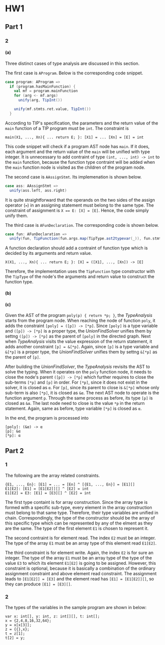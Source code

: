 # HW1

## Part 1

### 2

#### (a)

Three distinct cases of type analysis are discussed in this section.

The first case is `AProgram`. Below is the corresponding code snippet.

```scala
case program: AProgram =>
  if (program.hasMainFunction) {
    val mf = program.mainFunction
    for (arg <- mf.args)
      unify(arg, TipInt())

    unify(mf.stmts.ret.value, TipInt())
  }
```

According to TIP's specification, the parameters and the return value of the `main` function of a TIP program must be `int`. The constraint is
```
main(X1, ..., Xn){ ... return E; }: [X1] = ... [Xn] = [E] = int
```
This code snippet will check if a program AST node has `main`. If it does, each argument and the return value of the `main` will be unified with type integer. It is unnecessary to add contraint of type `(int, ..., int) -> int` to the `main` function, because the function type contraint will be added when the `main` function node is visited as the children of the program node.

The second case is `AAssignStmt`. Its implemenation is shown below.

```scala
case ass: AAssignStmt =>
  unify(ass.left, ass.right)
```

It is quite straightforward that the operands on the two sides of the assign operator (`=`) in an assigning statement must belong to the same type. The constraint of assignment is `X == E: [X] = [E]`. Hence, the code simply unify them.

The third case is `AFunDeclaration`. The corresponding code is shown below.

```scala
case fun: AFunDeclaration =>
  unify(fun, TipFunction(fun.args.map(TipType.ast2typevar(_)), fun.stmts.ret.value))
```

A function declaration should add a contraint of function type which is decided by its arguments and return value.
```
X(X1, ..., Xn){ ... return E; }: [X] = ([X1], ..., [Xn]) -> [E]
```
Therefore, the implementation uses the `TipFunction` type constructor with the `TipType` of the node's the arguments and return value to construct the function type.

#### (b)

#### (c)

Given the AST of the program `poly(p) { return *p; }`, the *TypeAnalysis* starts from the program node. When reaching the node of function `poly`, it adds the constraint `[poly] = ([p]) -> [*p]`. Since `[poly]` is a type variable and `([p]) -> [*p]` is a proper type, the *UnionFindSolver* unifies them by settng `([p]) -> [*p]` as the parent of `[poly]` in the directed graph. Next when *TypeAnalysis* visits the value expression of the return statement, it adds another constraint `[p] = &[*p]`. Again, since `[p]` is a type variable and `&[*p]` is a proper type, the *UnionFindSolver* unifies them by settng `&[*p]` as the parent of `[p]`.

After building the *UnionFindSolver*, the *TypeAnalysis* revisits the AST to solve the typing. When it operates on the `poly` function node, it needs to close the node's parent `([p]) -> [*p]` which further requires to close the sub-terms `[*p]` and `[p]` in order. For `[*p]`, since it does not exist in the solver, it is closed as `α`. For `[p]`, since its parent to close is `&[*p]` whose only sub-term is also `[*p]`, it is closed as `&α`. The next AST node to operate is the function argument `p`. Through the same process as before, its type `[p]` is closed as `&α`. The last node need to close is the value `*p` in the return statement. Again, same as before, type variable `[*p]` is closed as `α`.

In the end, the program is processed into
```
[poly]: (&α) -> α
[p]: &α
[*p]: α
```

## Part 2

### 1

The following are the array related constraints.

```
{E1, ..., En}: [E1] = ... = [En] ^ [{E1, ..., En}] = [E1][]
E1[E2]: [E1] = [E1[E2]][] ^ [E2] = int
E1[E2] = E3: [E1] = [E3][] ^ [E2] = int
```

The first type containt is for array construction. Since the array type is formed with a specific sub-type, every element in the array construction must belong to that same type. Therefore, their type variables are unified in chain. Correspondingly, the type of the constructor should be the array of this specific type which can be represented by any of the elment as they are the same. The type of the first element `E1` is chosen to represent it.

The second contraint is for element read. The index `E2` must be an integer. The type of the array `E1` must be an array type of this element read `E1[E2]`.

The third constraint is for element write. Again, the index `E2` is for sure an integer. The type of the array `E1` must be an array type of the type of the value `E3` to which its element `E1[E2]` is going to be assigned. However, this constraint is optional, because it is basically a combination of the ordinary assignment constraint and above element read constraint. The assignment leads to `[E1[E2]] = [E3]` and the element read has `[E1] = [E1[E2]][]`, so they can produce `[E1] = [E3][]`.

### 2

The types of the variables in the sample program are shown in below:
```
var x: int[], y: int, z: int[][], t: int[];
x = {2,4,8,16,32,64};
y = x[x[3]];
z = {{},x};
t = z[1];
t[2] = y;
```

